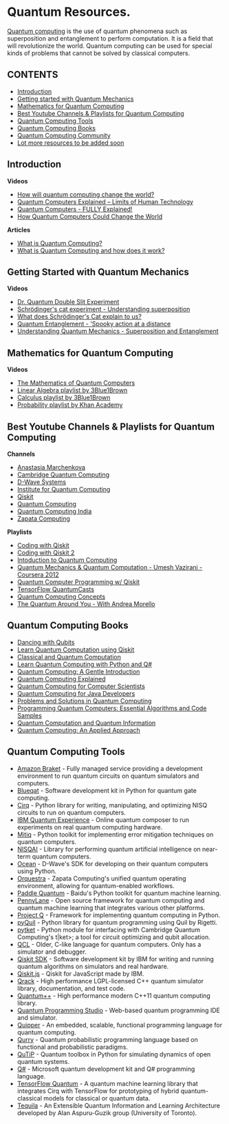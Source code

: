 # Quantum Resources.


[Quantum computing](https://en.wikipedia.org/wiki/Quantum_computing) is the use of quantum phenomena such as superposition and entanglement to perform computation.
It is a field that will revolutionize the world. Quantum computing can be used for special kinds of problems that cannot be solved by classical computers.

## CONTENTS
- [Introduction](#introduction)
- [Getting started with Quantum Mechanics](#getting-started-with-quantum-mechanics)
- [Mathematics for Quantum Computing](#mathematics-for-quantum-computing)
- [Best Youtube Channels & Playlists for Quantum Computing](#best-youtube-channels--playlists-for-quantum-computing)
- [Quantum Computing Tools](#quantum-computing-tools)
- [Quantum Computing Books](#quantum-computing-books)
- [Quantum Computing Community](#quantum-computing-community)
- [Lot more resources to be added soon](#lot-more-resources-will-be-updated-soon)


## Introduction

**Videos**

- [How will quantum computing change the world?](https://www.youtube.com/watch?v=dDOn_n7tNyo)
- [Quantum Computers Explained – Limits of Human Technology](https://www.youtube.com/watch?v=JhHMJCUmq28)
- [Quantum Computers - FULLY Explained!](https://www.youtube.com/watch?v=PzL-oXxNGVM)
- [How Quantum Computers Could Change the World](https://www.youtube.com/watch?v=kEJBxotcxRw)

**Articles**

- [What is Quantum Computing?](https://www.technologyreview.com/2019/01/29/66141/what-is-quantum-computing/)
- [What is Quantum Computing and how does it work?](https://builtin.com/hardware/quantum-computing)

## Getting Started with Quantum Mechanics

**Videos**

- [Dr. Quantum Double Slit Experiment](https://youtu.be/NvzSLByrw4Q)
- [Schrödinger's cat experiment - Understanding superposition](https://www.youtube.com/watch?v=UjaAxUO6-Uw)
- [What does Schrödinger's Cat explain to us?](https://www.youtube.com/watch?v=67MG6_N0msg)
- [Quantum Entanglement - 'Spooky action at a distance](https://www.youtube.com/watch?v=z1GCnycbMeA)
- [Understanding Quantum Mechanics - Superposition and Entanglement](https://www.youtube.com/watch?v=j6Mw3_tOcNI)

## Mathematics for Quantum Computing

**Videos**

- [The Mathematics of Quantum Computers](https://www.youtube.com/watch?v=IrbJYsep45E)
- [Linear Algebra playlist by 3Blue1Brown](https://www.youtube.com/watch?v=fNk_zzaMoSs&list=PLZHQObOWTQDPD3MizzM2xVFitgF8hE_ab)
- [Calculus playlist by 3Blue1Brown](https://www.youtube.com/watch?v=WUvTyaaNkzM&list=PLZHQObOWTQDMsr9K-rj53DwVRMYO3t5Yr)
- [Probability playlist by Khan Academy](https://www.youtube.com/watch?v=uzkc-qNVoOk&list=PLC58778F28211FA19)


## Best Youtube Channels & Playlists for Quantum Computing

**Channels**

- [Anastasia Marchenkova](https://www.youtube.com/channel/UCzaYH6WeohiHKj3Ih_GdZdQ)
- [Cambridge Quantum Computing](https://www.youtube.com/channel/UCbTsY6YQgyedZSfUL_omKMA)
- [D-Wave Systems](https://www.youtube.com/user/dwavesystems)
- [Institute for Quantum Computing](https://www.youtube.com/user/QuantumIQC)
- [Qiskit](https://www.youtube.com/channel/UClBNq7mCMf5xm8baE_VMl3A)
- [Quantum Computing](https://www.youtube.com/channel/UCxviAzujSpcNtJRiaXI_cFg)
- [Quantum Computing India](https://www.youtube.com/channel/UC8ERgELZAqTFR5-aF7fLpBA)
- [Zapata Computing](https://www.youtube.com/c/ZapataComputing)


**Playlists**

- [Coding with Qiskit](https://www.youtube.com/watch?v=a1NZC5rqQD8&list=PLOFEBzvs-Vvp2xg9-POLJhQwtVktlYGbY)
- [Coding with Qiskit 2](https://www.youtube.com/watch?v=R9FjVUIZeY8&list=PLOFEBzvs-VvrhKYASly1BXo1AdPyoCsor)
- [Intoduction to Quantum Computing](https://www.youtube.com/watch?v=Rs2TzarBX5I&list=PLOFEBzvs-VvrXTMy5Y2IqmSaUjfnhvBHR)
- [Quantum Mechanics & Quantum Computation - Umesh Vazirani - Coursera 2012](https://www.youtube.com/watch?v=VPsl_5RQe1A&list=PLnhoxwUZN7-6hB2iWNhLrakuODLaxPTOG)
- [Quantum Computer Programming w/ Qiskit](https://www.youtube.com/watch?v=aPCZcv-5qfA&list=PLQVvvaa0QuDc79w6NcGB0pnoJBgaKdfrW)
- [TensorFlow QuantumCasts](https://www.youtube.com/watch?v=hpHfzYTOMGI&list=PLQY2H8rRoyvwcpm6Nf-fL4sIYQUXtq3HR)
- [Quantum Computing Concepts](https://www.youtube.com/watch?v=sjINVV2xOow&list=PLHSIfioizVW2uC27IFkHlSc-NgvZjBliZ)
- [The Quantum Around You - With Andrea Morello](https://www.youtube.com/watch?v=Od3Ol98VvrE&list=PL50XnIfJxPDV3h3Rv3yPAbPPmbZOB7IGz)



## Quantum Computing Books

- [Dancing with Qubits](https://www.robertsutor.com/dancing-with-qubits/)
- [Learn Quantum Computation using Qiskit](http://community.qiskit.org/textbook)
- [Classical and Quantum Computation](https://books.google.com.au/books/about/Classical_and_Quantum_Computation.html?id=TrMposZZ0MQC&redir_esc=y)
- [Learn Quantum Computing with Python and Q#](https://www.manning.com/books/learn-quantum-computing-with-python-and-q-sharp)
- [Quantum Computing: A Gentle Introduction](http://mmrc.amss.cas.cn/tlb/201702/W020170224608150244118.pdf)
- [Quantum Computing Explained](https://www.amazon.com/Quantum-Computing-Explained-David-McMahon/dp/0470096993)
- [Quantum Computing for Computer Scientists](https://www.amazon.com/Quantum-Computing-Computer-Scientists-Yanofsky/dp/0521879965)
- [Quantum Computing for Java Developers](https://www.manning.com/books/quantum-computing-for-java-developers)
- [Problems and Solutions in Quantum Computing](https://www.worldscientific.com/worldscibooks/10.1142/6077#)
- [Programming Quantum Computers: Essential Algorithms and Code Samples](https://www.amazon.com/Programming-Quantum-Computers-Essential-Algorithms/dp/1492039683)
- [Quantum Computation and Quantum Information](http://mmrc.amss.cas.cn/tlb/201702/W020170224608149940643.pdf)
- [Quantum Computing: An Applied Approach](https://www.springer.com/gp/book/9783030239213)

## Quantum Computing Tools

- [Amazon Braket](https://aws.amazon.com/braket/) - Fully managed service providing a development environment to run quantum circuits on quantum simulators and computers.
- [Blueqat](https://github.com/Blueqat/Blueqat) - Software development kit in Python for quantum gate computing.
- [Cirq](https://github.com/quantumlib/Cirq) - Python library for writing, manipulating, and optimizing NISQ circuits to run on quantum computers.
- [IBM Quantum Experience](https://quantum-computing.ibm.com) - Online quantum composer to run experiments on real quantum computing hardware.
- [Mitiq](https://mitiq.readthedocs.io/) - Python toolkit for implementing error mitigation techniques on quantum computers.
- [NISQAI](https://github.com/quantumai-lib/nisqai) - Library for performing quantum artificial intelligence on near-term quantum computers.
- [Ocean](https://docs.ocean.dwavesys.com/en/latest/overview/install.html) - D-Wave's SDK for developing on their quantum computers using Python.
- [Orquestra](https://www.zapatacomputing.com/orquestra/) - Zapata Computing's unified quantum operating environment, allowing for quantum-enabled workflows.
- [Paddle Quantum](https://github.com/PaddlePaddle/Quantum) - Baidu's Python toolkit for quantum machine learning.
- [PennyLane](http://github.com/XanaduAI/pennylane) - Open source framework for quantum computing and quantum machine learning that integrates various other platforms.
- [Project Q](http://projectq.ch/) - Framework for implementing quantum computing in Python.
- [pyQuil](https://github.com/rigetticomputing/pyquil) - Python library for quantum programming using Quil by Rigetti.
- [pytket](https://cqcl.github.io/pytket/build/html/index.html) - Python module for interfacing with Cambridge Quantum Computing's t|ket>; a tool for circuit optimizing and qubit allocation.
- [QCL](http://tph.tuwien.ac.at/~oemer/qcl.html) - Older, C-like language for quantum computers. Only has a simulator and debugger.
- [Qiskit SDK](https://qiskit.org) - Software development kit by IBM for writing and running quantum algorithms on simulators and real hardware.
- [Qiskit.js](https://github.com/QISKit/qiskit-js) - Qiskit for JavaScript made by IBM.
- [Qrack](https://vm6502q.readthedocs.io) - High performance LGPL-licensed C++ quantum simulator library, documentation, and test code.
- [Quantum++](https://github.com/vsoftco/qpp) - High performance modern C++11 quantum computing library.
- [Quantum Programming Studio](https://quantum-circuit.com/) - Web-based quantum programming IDE and simulator.
- [Quipper](https://www.mathstat.dal.ca/~selinger/quipper/) - An embedded, scalable, functional programming language for quantum computing.
- [Qurry](https://github.com/LSaldyt/Qurry) - Quantum probabilistic programming language based on functional and probabilistic paradigms.
- [QuTiP](http://qutip.org/docs/latest/index.html) - Quantum toolbox in Python for simulating dynamics of open quantum systems.
- [Q#](https://docs.microsoft.com/en-gb/quantum/?view=qsharp-preview) - Microsoft quantum development kit and Q# programming language.
- [TensorFlow Quantum](https://www.tensorflow.org/quantum) - A quantum machine learning library that integrates Cirq with TensorFlow for prototyping of hybrid quantum-classical models for classical or quantum data.
- [Tequila](https://github.com/aspuru-guzik-group/tequila) - An Extensible Quantum Information and Learning Architecture developed by Alan Aspuru-Guzik group (University of Toronto).

